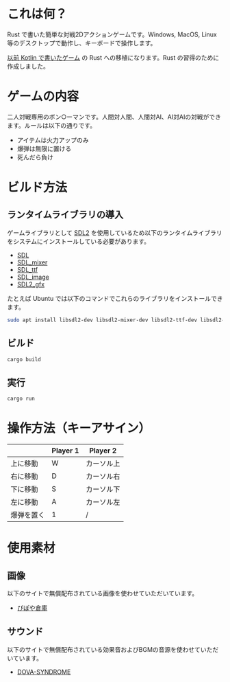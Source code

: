 # これは何？
Rust で書いた簡単な対戦2Dアクションゲームです。Windows, MacOS, Linux 等のデスクトップで動作し、キーボードで操作します。

[以前 Kotlin で書いたゲーム](https://github.com/ishihatta/kotlin-bomber/) の Rust への移植になります。Rust の習得のために作成しました。

# ゲームの内容
二人対戦専用のボン○ーマンです。人間対人間、人間対AI、AI対AIの対戦ができます。ルールは以下の通りです。

* アイテムは火力アップのみ
* 爆弾は無限に置ける
* 死んだら負け

# ビルド方法
## ランタイムライブラリの導入
ゲームライブラリとして [SDL2](https://www.libsdl.org/) を使用しているため以下のランタイムライブラリをシステムにインストールしている必要があります。

* [SDL](https://github.com/libsdl-org/SDL)
* [SDL_mixer](https://github.com/libsdl-org/SDL_mixer)
* [SDL_ttf](https://github.com/libsdl-org/SDL_ttf)
* [SDL_image](https://github.com/libsdl-org/SDL_image)
* [SDL2_gfx](https://www.ferzkopp.net/wordpress/2016/01/02/sdl_gfx-sdl2_gfx/)

たとえば Ubuntu では以下のコマンドでこれらのライブラリをインストールできます。

```sh
sudo apt install libsdl2-dev libsdl2-mixer-dev libsdl2-ttf-dev libsdl2-image-dev libsdl2-gfx-dev
```

## ビルド

```sh
cargo build
```

## 実行

```sh
cargo run
```

# 操作方法（キーアサイン）

|       | Player 1 | Player 2 |
|-------|----------|----------|
| 上に移動  | W        | カーソル上    |
| 右に移動  | D        | カーソル右    |
| 下に移動  | S        | カーソル下    |
| 左に移動  | A        | カーソル左    |
| 爆弾を置く | 1        | /        |

# 使用素材
## 画像
以下のサイトで無償配布されている画像を使わせていただいています。

* [ぴぽや倉庫](https://pipoya.net/sozai/)

## サウンド
以下のサイトで無償配布されている効果音およびBGMの音源を使わせていただいています。

* [DOVA-SYNDROME](https://dova-s.jp/)
